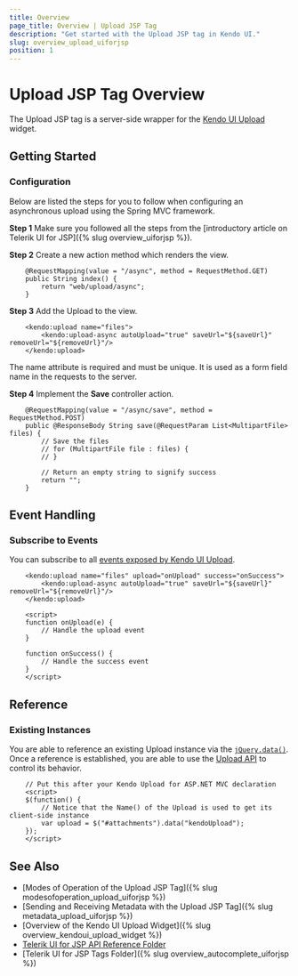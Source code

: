 ```yaml
---
title: Overview
page_title: Overview | Upload JSP Tag
description: "Get started with the Upload JSP tag in Kendo UI."
slug: overview_upload_uiforjsp
position: 1
---
```


# Upload JSP Tag Overview

The Upload JSP tag is a server-side wrapper for the [Kendo UI Upload](/api/javascript/ui/upload) widget.

## Getting Started

### Configuration

Below are listed the steps for you to follow when configuring an asynchronous upload using the Spring MVC framework.

**Step 1** Make sure you followed all the steps from the [introductory article on Telerik UI for JSP]({% slug overview_uiforjsp %}).

**Step 2** Create a new action method which renders the view.



	    @RequestMapping(value = "/async", method = RequestMethod.GET)
	    public String index() {
	        return "web/upload/async";
	    }

**Step 3** Add the Upload to the view.



	    <kendo:upload name="files">
	        <kendo:upload-async autoUpload="true" saveUrl="${saveUrl}" removeUrl="${removeUrl}"/>
	    </kendo:upload>

The name attribute is required and must be unique. It is used as a form field name in the requests to the server.

**Step 4** Implement the **Save** controller action.



	    @RequestMapping(value = "/async/save", method = RequestMethod.POST)
	    public @ResponseBody String save(@RequestParam List<MultipartFile> files) {
	        // Save the files
	        // for (MultipartFile file : files) {
	        // }

	        // Return an empty string to signify success
	        return "";
	    }

## Event Handling

### Subscribe to Events

You can subscribe to all [events exposed by Kendo UI Upload](/api/javascript/ui/upload#events).



	    <kendo:upload name="files" upload="onUpload" success="onSuccess">
	        <kendo:upload-async autoUpload="true" saveUrl="${saveUrl}" removeUrl="${removeUrl}"/>
	    </kendo:upload>

	    <script>
	    function onUpload(e) {
	        // Handle the upload event
	    }

	    function onSuccess() {
	        // Handle the success event
	    }
	    </script>

## Reference

### Existing Instances

You are able to reference an existing Upload instance via the [`jQuery.data()`](https://api.jquery.com/jQuery.data/). Once a reference is established, you are able to use the [Upload API](/api/javascript/ui/upload#methods) to control its behavior.



	    // Put this after your Kendo Upload for ASP.NET MVC declaration
	    <script>
	    $(function() {
	        // Notice that the Name() of the Upload is used to get its client-side instance
	        var upload = $("#attachments").data("kendoUpload");
	    });
	    </script>

## See Also

* [Modes of Operation of the Upload JSP Tag]({% slug modesofoperation_upload_uiforjsp %})
* [Sending and Receiving Metadata with the Upload JSP Tag]({% slug metadata_upload_uiforjsp %})
* [Overview of the Kendo UI Upload Widget]({% slug overview_kendoui_upload_widget %})
* [Telerik UI for JSP API Reference Folder](/api/jsp/autocomplete/animation)
* [Telerik UI for JSP Tags Folder]({% slug overview_autocomplete_uiforjsp %})
